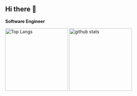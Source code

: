 ## Hi there 👋

**Software Engineer**

<p align="left"> 
  <img alt="Top Langs" height="200px" src="https://github-readme-stats-clone-fork.vercel.app/api/top-langs/?username=Aokuma0628&private_count=true" />
  <img alt="github stats" height="200px" src="https://github-readme-stats-clone-fork.vercel.app/api?username=Aokuma0628&private_count=true" />
</p>



<!--
**Aokuma0628/Aokuma0628** is a ✨ _special_ ✨ repository because its `README.md` (this file) appears on your GitHub profile.

Here are some ideas to get you started:

- 🔭 I’m currently working on ...
- 🌱 I’m currently learning ...
- 👯 I’m looking to collaborate on ...
- 🤔 I’m looking for help with ...
- 💬 Ask me about ...
- 📫 How to reach me: ...
- 😄 Pronouns: ...
- ⚡ Fun fact: ...
-->
